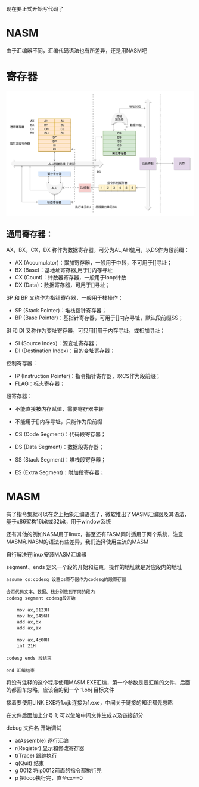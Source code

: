 现在要正式开始写代码了


# NASM
由于汇编器不同，汇编代码语法也有所差异，还是用NASM吧


# 寄存器

![](img/7.jpeg)

## 通用寄存器：
AX，BX，CX，DX 称作为数据寄存器，可分为AL,AH使用，以DS作为段前缀：

- AX (Accumulator)：累加寄存器，一般用于中转，不可用于[]寻址；
- BX (Base)：基地址寄存器,用于[]内存寻址
- CX (Count)：计数器寄存器，一般用于loop计数
- DX (Data)：数据寄存器，可用于[]寻址；

SP 和 BP 又称作为指针寄存器，一般用于栈操作：

- SP (Stack Pointer)：堆栈指针寄存器；
- BP (Base Pointer)：基指针寄存器，可用于[]内存寻址，默认段前缀SS；

SI 和 DI 又称作为变址寄存器，可只用[]用于内存寻址，或相加寻址：

- SI (Source Index)：源变址寄存器；
- DI (Destination Index)：目的变址寄存器；

控制寄存器：

- IP (Instruction Pointer)：指令指针寄存器，以CS作为段前缀；
- FLAG：标志寄存器；

段寄存器：
- 不能直接被内存赋值，需要寄存器中转
- 不能用于[]内存寻址，只能作为段前缀

- CS (Code Segment)：代码段寄存器；
- DS (Data Segment)：数据段寄存器；
- SS (Stack Segment)：堆栈段寄存器；
- ES (Extra Segment)：附加段寄存器；

# MASM
有了指令集就可以在之上抽象汇编语法了，微软推出了MASM汇编器及其语法，基于x86架构16bit或32bit，用于window系统

还有其他的例如NASM用于linux，甚至还有FASM同时适用于两个系统，注意MASM和NASM的语法有些差异，我们选择使用主流的MASM

自行解决在linux安装MASM汇编器

segment、ends 定义一个段的开始和结束，操作的地址就是对应段内的地址

```
assume cs:codesg 设置cs寄存器作为codesg的段寄存器

会将代码文本、数据、栈分别放到不同的段内
codesg segment codesg段开始

    mov ax,0123H
    mov bx,0456H
    add ax,bx
    add ax,ax

    mov ax,4c00H
    int 21H

codesg ends 段结束

end 汇编结束
```

将没有注释的这个程序使用MASM.EXE汇编，第一个参数是要汇编的文件，后面的都回车忽略，应该会的到一个 1.obj 目标文件

接着要使用LINK.EXE将1.ojb连接为1.exe，中间关于链接的知识都先忽略

在文件后面加上分号 1; 可以忽略中间文件生成以及链接部分

debug 文件名   开始调试

- a(Assemble)	逐行汇编
- r(Register)	显示和修改寄存器
- t(Trace)	跟踪执行
- q(Quit)	结束
- g 0012 将ip0012前面的指令都执行完
- p 把loop执行完，直至cx==0
